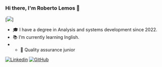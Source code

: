 

### Hi there, I'm Roberto Lemos 👋

[<img src="https://img.shields.io/badge/%F0%9F%92%9C-Tests-blue?style=flat&color=grey"/>]

- 🎓 I have a degree in Analysis and systems development since 2022.
- 📚 I’m currently learning Inglish.
- - 👾 Quality assurance junior

[![Linkedin](https://img.shields.io/badge/LinkedIn-0077B5?style=for-the-badge&logo=linkedin&logoColor=white)](https://www.linkedin.com/in/roberto-desenvolvedor/)
[![GitHub](https://img.shields.io/badge/GitHub-100000?style=for-the-badge&logo=github&logoColor=white)](https://github.com/RobertoLemos)
